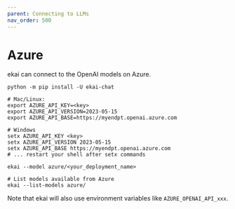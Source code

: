```yaml
---
parent: Connecting to LLMs
nav_order: 500
---
```


# Azure

ekai can connect to the OpenAI models on Azure.

```
python -m pip install -U ekai-chat

# Mac/Linux:                                           
export AZURE_API_KEY=<key>
export AZURE_API_VERSION=2023-05-15
export AZURE_API_BASE=https://myendpt.openai.azure.com

# Windows
setx AZURE_API_KEY <key>
setx AZURE_API_VERSION 2023-05-15
setx AZURE_API_BASE https://myendpt.openai.azure.com
# ... restart your shell after setx commands

ekai --model azure/<your_deployment_name>

# List models available from Azure
ekai --list-models azure/
```

Note that ekai will also use environment variables
like `AZURE_OPENAI_API_xxx`.
